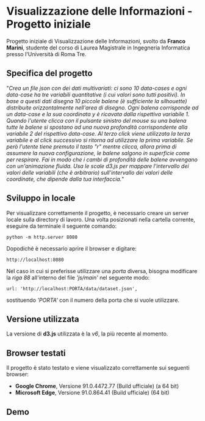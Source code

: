 # Visualizzazione delle Informazioni - Progetto iniziale
Progetto iniziale di Visualizzazione delle Informazioni, svolto da **Franco Marini**, studente del corso di Laurea Magistrale in Ingegneria Informatica presso l'Università di Roma Tre.

## Specifica del progetto
"*Crea un file json con dei dati multivariati: ci sono 10 data-cases e ogni data-case ha tre variabili quantitative (i cui valori sono tutti positivi). In base a questi dati disegna 10 piccole balene (è sufficiente la silhouette) distribuite orizzontalmente nell'area di disegno. Ogni balena corrisponde ad un data-case e la sua coordinata y è ricavata dalla rispettiva variabile 1. Quando l'utente clicca con il pulsante sinistro del mouse su una balena tutte le balene si spostano ad una nuova profondità corrispondente alla variabile 2 del rispettivo data-case. Al terzo click viene utilizzata la terza variabile e al click successivo si ritorna ad utilizzare la prima variabile. Se però l'utente tiene premuto il tasto "r" mentre clicca, allora prima di assumere la nuova configurazione, le balene salgono in superficie come per respirare. 
Fai in modo che i cambi di profondità delle balene avvengano con un'animazione fluida. 
Usa le scale d3.js per mappare l'intervallo dei valori delle variabili (che è arbitrario) sull'intervallo dei valori delle coordinate, che dipende dalla tua interfaccia.*"


## Sviluppo in locale
Per visualizzare correttamente il progetto, è necessario creare un server locale sulla directory di lavoro. 
Una volta posizionati nella cartella corrente, eseguire da terminale il seguente comando:
```
python -m http.server 8080
```
Dopodiché è necessario aprire il browser e digitare:
```
http://localhost:8080
```

Nel caso in cui si preferisse utilizzare una *porta* diversa, bisogna modificare la *riga 88* all'interno del file *'js/main'* nel seguente modo:

```
url: 'http://localhost:PORTA/data/dataset.json',
```
sostituendo *'PORTA'* con il numero della porta che si vuole utilizzare.


## Versione utilizzata
La versione di **d3.js** utilizzata è la *v6*, la più recente al momento.

## Browser testati
Il progetto è stato testato e viene visualizzato correttamente sui seguenti browser:
- **Google Chrome**, Versione 91.0.4472.77 (Build ufficiale) (a 64 bit)
- **Microsoft Edge**, Versione 91.0.864.41 (Build ufficiale) (64 bit)

## Demo
